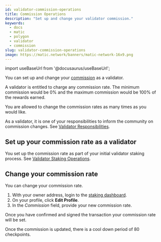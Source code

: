 ```yaml
---
id: validator-commission-operations
title: Commission Operations
description: "Set up and change your validator commission."
keywords:
  - docs
  - matic
  - polygon
  - validator
  - commission
slug: validator-commission-operations
image: https://matic.network/banners/matic-network-16x9.png
---
```

import useBaseUrl from '@docusaurus/useBaseUrl';

You can set up and change your [commission](../glossary#commission) as a validator.

A validator is entitled to charge any commission rate. The minimum commission would be 0% and the maximum commission would be 100% of the rewards earned.

You are allowed to change the commission rates as many times as you would like.

As a validator, it is one of your responsibilities to inform the community on commission changes. See [Validator Responsibilities](../validator/responsibilities.md).

## Set up your commission rate as a validator

You set up the commission rate as part of your initial validator staking process. See [Validator Staking Operations](validator-staking-operations.md).

## Change your commission rate

You can change your commission rate.

1. With your owner address, login to the [staking dashboard](https://staking.polygon.technology/).
1. On your profile, click **Edit Profile**.
1. In the *Commission* field, provide your new commission rate.

Once you have confirmed and signed the transaction your commission rate will be set.

Once the commission is updated, there is a cool down period of 80 checkpoints.
